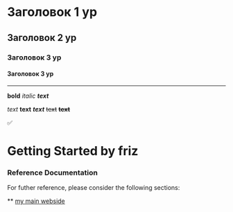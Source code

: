 # Заголовок 1 ур
## Заголовок 2 ур
### Заголовок 3 ур
#### Заголовок 3 ур
___
**bold**
*italic*
***text***

_text_
__text__
___text___
~~text~~
__~~text~~__

:white_check_mark:








# Getting Started by friz

### Reference Documentation
For futher reference, please consider the following sections:

** [my main webside](http://www.youtube.com)